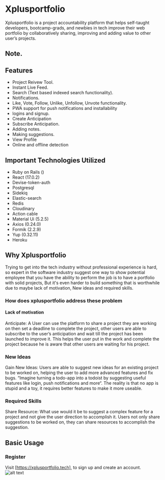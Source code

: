 # Xplusportfolio
 Xplusportfolio is a project accountability platform that helps self-taught developers, bootcamp-grads, and newbies in tech improve their web portfolio by collaboratively sharing, improving and adding value to other user’s projects.

## Note.
<!-- This is the frontend part of the application, it consumes data from its backend server application  [https://github.com/johnnonsoBetter/school_b](https://github.com/johnnonsoBetter/school_b) -->


## Features

* Project Reivew Tool.
* Instant Live Feed.
* Search (Text based indexed search functionality).
* Notifications.
* Like, Vote, Follow, Unlike, Unfollow, Unvote functionality.
* PWA support for push notifications and installability  
* logins and signup.
* Create Anticipation
* Subscribe Anticipation.
* Adding notes.
* Making suggestions.
* View Profile
* Online and offline detection

## Important Technologies Utilized
* Ruby on Rails ()
* React (17.0.2)
* Devise-token-auth
* Postgresql
* Sidekiq
* Elastic-search
* Redis
* Cloudinary
* Action cable
* Material Ui (5.2.5)
* Axios (0.24.0)
* Formik (2.2.9)
* Yup (0.32.11)
* Heroku 

## Why Xplusportfolio
Trying to get into the tech industry without professional experience is hard, so expert in the software industry suggest one way to show potential employee that you have the ability to perform the job is to have a portfolio with solid projects, 
But it's even harder to build something that is worthwhile due to maybe lack of motivation, New ideas and required skills.

### How does xplusportfolio address these problem

#### Lack of motivation
Anticipate: A User can use the platform to share a project they are working on then set a deadline to complete the project, other users are able to subscribe to the user’s anticipation and wait till the project has been launched to improve it.
This helps the user put in the work and complete the project because he is aware that other users are waiting for his project.

### New Ideas
Gain New Ideas: Users are able to suggest new ideas for an existing project to be worked on, helping the user to add more advanced features and fix bugs. “Imagine turning a todo-app into a todoist by suggesting useful features like login, push notifications and more“.  The reality is that no app is stupid and a toy, it requires better features to make it more useable.

### Required Skills
Share Resource: What use would it be to suggest a complex feature for a project and not give the user direction to accomplish it. Users not only share suggestions to be worked on, they can share resources to accomplish the suggestion.



## Basic Usage
### Register
Visit [https://xplusportfolio.tech], to sign up and create an account. 
![alt text](https://res.cloudinary.com/dn6vnxbnm/image/upload/v1648518416/homepage_photos/ezgif.com-gif-maker_11_hnccxw.gif)







